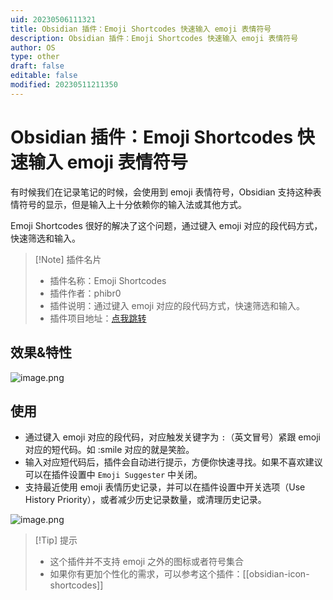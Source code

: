 ```yaml
---
uid: 20230506111321
title: Obsidian 插件：Emoji Shortcodes 快速输入 emoji 表情符号
description: Obsidian 插件：Emoji Shortcodes 快速输入 emoji 表情符号
author: OS
type: other
draft: false
editable: false
modified: 20230511211350
---
```


# Obsidian 插件：Emoji Shortcodes 快速输入 emoji 表情符号

有时候我们在记录笔记的时候，会使用到 emoji 表情符号，Obsidian 支持这种表情符号的显示，但是输入上十分依赖你的输入法或其他方式。

Emoji Shortcodes 很好的解决了这个问题，通过键入 emoji 对应的段代码方式，快速筛选和输入。

> [!Note] 插件名片
> - 插件名称：Emoji Shortcodes
> - 插件作者：phibr0
> - 插件说明：通过键入 emoji 对应的段代码方式，快速筛选和输入。
> - 插件项目地址：[点我跳转](https://github.com/aidenlx/obsidian-icon-shortcodes)

## 效果&特性

![image.png](https://cdn.pkmer.cn/images/20230506111801.png!pkmer)

## 使用

- 通过键入 emoji 对应的段代码，对应触发关键字为 `:`（英文冒号）紧跟 emoji 对应的短代码。如 :smile 对应的就是笑脸。
- 输入对应短代码后，插件会自动进行提示，方便你快速寻找。如果不喜欢建议可以在插件设置中 `Emoji Suggester` 中关闭。
- 支持最近使用 emoji 表情历史记录，并可以在插件设置中开关选项（Use History Priority），或者减少历史记录数量，或清理历史记录。

![image.png](https://cdn.pkmer.cn/images/20230506112934.png!pkmer)

>[!Tip] 提示
>- 这个插件并不支持 emoji 之外的图标或者符号集合
>- 如果你有更加个性化的需求，可以参考这个插件：[[obsidian-icon-shortcodes]]